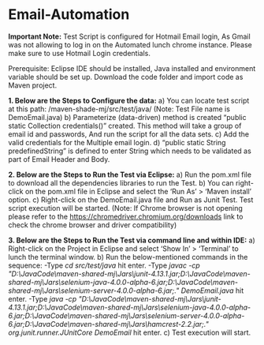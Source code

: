 # Email-Automation
**Important Note:** Test Script is configured for Hotmail Email login, As Gmail was not allowing to log in on the Automated lunch chrome instance. Please make sure to use Hotmail Login credentials.

Prerequisite: Eclipse IDE should be installed, Java installed and environment variable should be set up. Download the code folder and import code as Maven project.

**1.	Below are the Steps to Configure the data:**
a)	You can locate test script at this path: /maven-shade-mj/src/test/java/ (Note: Test File name is DemoEmail.java)
b)	Parameterize (data-driven) method is created “public static Collection credentials()” created. This method will take a group of email id and passwords, And run the script for all the data sets.
c)	Add the valid credentials for the Multiple email login.
d)	“public static String predefinedString” is defined to enter String which needs to be validated as part of Email Header and Body.

**2.	Below are the Steps to Run the Test via Eclipse:**
a)	Run the pom.xml file to download all the dependencies libraries to run the Test.
b)	You can right-click on the pom.xml file in Eclipse and select the ‘Run As’ > ‘Maven install’ option.
c)	Right-click on the DemoEmail.java file and Run as Junit Test. Test script execution will be started. (Note: If Chrome browser is not opening please refer to the https://chromedriver.chromium.org/downloads link to check the chrome browser and driver compatibility)

**3.	Below are the Steps to Run the Test via command line and within IDE:**
a)	Right-click on the Project in Eclipse and select ‘Show In’ > ‘Terminal’ to lunch the terminal window.
b)	Run the below-mentioned commands in the sequence:
-Type *cd src/test/java* hit enter.
-Type *javac -cp "D:\JavaCode\maven-shared-mj\Jars\junit-4.13.1.jar;D:\JavaCode\maven-shared-mj\Jars\selenium-java-4.0.0-alpha-6.jar;D:\JavaCode\maven-shared-mj\Jars\selenium-server-4.0.0-alpha-6.jar;." DemoEmail.java* hit enter.
-Type *java -cp "D:\JavaCode\maven-shared-mj\Jars\junit-4.13.1.jar;D:\JavaCode\maven-shared-mj\Jars\selenium-java-4.0.0-alpha-6.jar;D:\JavaCode\maven-shared-mj\Jars\selenium-server-4.0.0-alpha-6.jar;D:\JavaCode\maven-shared-mj\Jars\hamcrest-2.2.jar;." org.junit.runner.JUnitCore DemoEmail* hit enter.
c)	Test execution will start.
